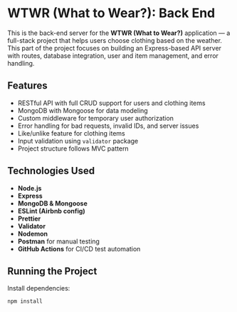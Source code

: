 # WTWR (What to Wear?): Back End

This is the back-end server for the **WTWR (What to Wear?)** application — a full-stack project that helps users choose clothing based on the weather. This part of the project focuses on building an Express-based API server with routes, database integration, user and item management, and error handling.

## Features

- RESTful API with full CRUD support for users and clothing items
- MongoDB with Mongoose for data modeling
- Custom middleware for temporary user authorization
- Error handling for bad requests, invalid IDs, and server issues
- Like/unlike feature for clothing items
- Input validation using `validator` package
- Project structure follows MVC pattern

## Technologies Used

- **Node.js**
- **Express**
- **MongoDB & Mongoose**
- **ESLint (Airbnb config)**
- **Prettier**
- **Validator**
- **Nodemon**
- **Postman** for manual testing
- **GitHub Actions** for CI/CD test automation

## Running the Project

Install dependencies:

```bash
npm install
```
